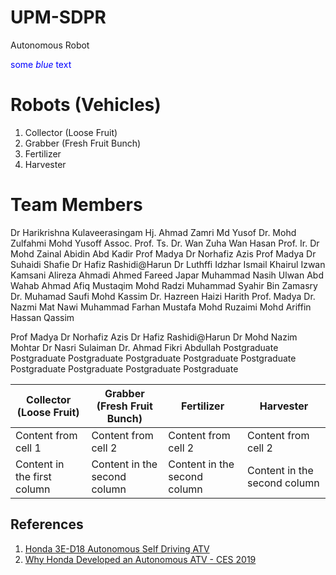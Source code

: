 # UPM-SDPR
Autonomous Robot

<span style="color:blue">some *blue* text</span>

# Robots (Vehicles)
1. Collector (Loose Fruit)
2. Grabber (Fresh Fruit Bunch)
3. Fertilizer
4. Harvester

# Team Members
Dr Harikrishna Kulaveerasingam
Hj. Ahmad Zamri Md Yusof
Dr. Mohd Zulfahmi Mohd Yusoff
Assoc. Prof. Ts. Dr. Wan Zuha Wan Hasan
Prof. Ir. Dr Mohd Zainal Abidin Abd Kadir
Prof Madya Dr Norhafiz Azis
Prof Madya Dr Suhaidi Shafie
Dr Hafiz Rashidi@Harun
Dr Luthffi Idzhar Ismail
Khairul Izwan Kamsani
Alireza Ahmadi
Ahmed Fareed Japar
Muhammad Nasih Ulwan Abd Wahab
Ahmad Afiq Mustaqim Mohd Radzi
Muhammad Syahir Bin Zamasry
Dr. Muhamad Saufi Mohd Kassim
Dr. Hazreen Haizi Harith
Prof. Madya Dr. Nazmi Mat Nawi
Muhammad Farhan Mustafa
Mohd Ruzaimi Mohd Ariffin
Hassan Qassim
<!--Prof. Ir. Dr Mohd Zainal Abidin Abd Kadir-->
<!--Prof Madya Dr Ts Wan Zuha Wan Hasan-->
Prof Madya Dr Norhafiz Azis
Dr Hafiz Rashidi@Harun
Dr Mohd Nazim Mohtar
Dr Nasri Sulaiman
Dr. Ahmad Fikri Abdullah 
Postgraduate
Postgraduate
Postgraduate
Postgraduate
Postgraduate
Postgraduate
Postgraduate
Postgraduate
Postgraduate
Postgraduate

Collector (Loose Fruit) | Grabber (Fresh Fruit Bunch) | Fertilizer | Harvester
------------ | ------------- | ------------- | -------------
Content from cell 1 | Content from cell 2 | Content from cell 2 | Content from cell 2
Content in the first column | Content in the second column | Content in the second column | Content in the second column

## References
1. [Honda 3E-D18 Autonomous Self Driving ATV](https://www.youtube.com/watch?v=no7vPNSPYbY&ab_channel=DPCcars)
2. [Why Honda Developed an Autonomous ATV - CES 2019](https://www.youtube.com/watch?v=k09CF7F-KrY&ab_channel=AutolineNetwork)
